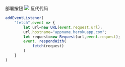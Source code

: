 部署按钮
[![](https://www.herokucdn.com/deploy/button.png)](https://heroku.com/deploy?template=https://github.com/AWQSDF/ghtycb.git)
反代代码
```js
addEventListener(
    "fetch",event => {
        let url=new URL(event.request.url);
        url.hostname="appname.herokuapp.com";
        let request=new Request(url,event.request);
        event. respondWith(
            fetch(request)
        )
    }
)
```
